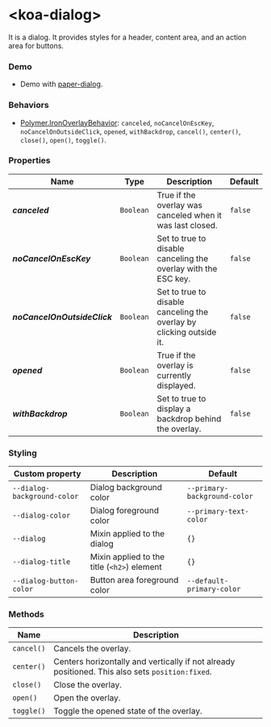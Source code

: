 # &lt;koa-dialog&gt;

It is a dialog. It provides styles for a header, content area, and an action area for buttons.

### Demo

* Demo with [paper-dialog](https://elements.polymer-project.org/elements/paper-dialog?view=demo).

### Behaviors

* [Polymer.IronOverlayBehavior](https://elements.polymer-project.org/elements/iron-overlay-behavior?active=Polymer.IronOverlayBehavior): `canceled`, `noCancelOnEscKey`, `noCancelOnOutsideClick`, `opened`, `withBackdrop`, `cancel()`, `center()`, `close()`, `open()`, `toggle()`.

### Properties

Name | Type | Description | Default
-----|------|-------------|--------
***canceled*** | `Boolean` | True if the overlay was canceled when it was last closed. | `false`
***noCancelOnEscKey*** | `Boolean` | Set to true to disable canceling the overlay with the ESC key. | `false`
***noCancelOnOutsideClick*** | `Boolean` | Set to true to disable canceling the overlay by clicking outside it. | `false`
***opened*** | `Boolean` | True if the overlay is currently displayed. | `false`
***withBackdrop*** | `Boolean` | Set to true to display a backdrop behind the overlay. | `false`

### Styling

Custom property | Description | Default
----------------|-------------|--------
`--dialog-background-color` | Dialog background color | `--primary-background-color`
`--dialog-color` | Dialog foreground color | `--primary-text-color`
`--dialog` | Mixin applied to the dialog | `{}`
`--dialog-title` | Mixin applied to the title (`<h2>`) element | `{}`
`--dialog-button-color` | Button area foreground color | `--default-primary-color`

### Methods

Name | Description
-----|------------
`cancel()` | Cancels the overlay.
`center()` | Centers horizontally and vertically if not already positioned. This also sets `position:fixed`.
`close()` | Close the overlay.
`open()` | Open the overlay.
`toggle()` | Toggle the opened state of the overlay.
